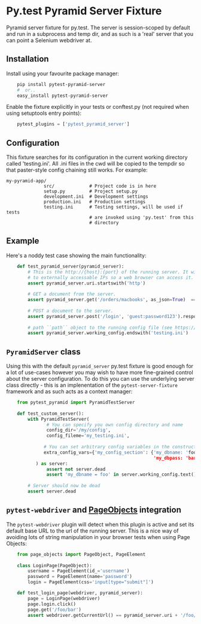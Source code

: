 # Py.test Pyramid Server Fixture

Pyramid server fixture for py.test. The server is session-scoped by default 
and run in a subprocess and temp dir, and as such is a 'real' server that you 
can point a Selenium webdriver at. 
                      
## Installation

Install using your favourite package manager:

```bash
    pip install pytest-pyramid-server
    #  or..
    easy_install pytest-pyramid-server
```

Enable the fixture explicitly in your tests or conftest.py (not required when using setuptools entry points):

```python
    pytest_plugins = ['pytest_pyramid_server']
```
                      
## Configuration

This fixture searches for its configuration in the current working directory
called 'testing.ini'. All .ini files in the cwd will be copied to the tempdir
so that paster-style config chaining still works. For example:

    my-pyramid-app/
                  src/             # Project code is in here
                  setup.py         # Project setup.py
                  development.ini  # Development settings
                  production.ini   # Production settings
                  testing.ini      # Testing settings, will be used if tests 
                                   # are invoked using 'py.test' from this 
                                   # directory

## Example 

Here's a noddy test case showing the main functionality:

```python
    def test_pyramid_server(pyramid_server):
        # This is the http://{host}:{port} of the running server. It will attempt to resolve
        # to externally accessable IPs so a web browser can access it.
        assert pyramid_server.uri.startswith('http')
        
        # GET a document from the server.
        assert pyramid_server.get('/orders/macbooks', as_json=True)  == {'id-1234': 'MPB-15inch'}
        
        # POST a document to the server.
        assert pyramid_server.post('/login', 'guest:password123').response_code == 200
        
        # path ``path`` object to the running config file (see https://path.readthedocs.io/)
        assert pyramid_server.working_config.endswith('testing.ini')
```        
        
## `PyramidServer` class

Using this with the default `pyramid_server` py.test fixture is good enough for a lot of 
use-cases however you may wish to have more fine-grained control about the server configuration.
To do this you can use the underlying server class directly - this is an implenentation of the
`pytest-server-fixture` framework and as such acts as a context manager:

```python
    from pytest_pyramid import PyramidTestServer
    
    def test_custom_server():
        with PyramidTestServer(
               # You can specify you own config directory and name
               config_dir='/my/config',
               config_fileme='my_testing.ini',
                               
              # You can set arbitrary config variables in the constructor
              extra_config_vars={'my_config_section': {'my_dbname: 'foo',
                                                       'my_dbpass: 'bar'}}
           ) as server:
               assert not server.dead
               assert 'my_dbname = foo' in server.working_config.text()
               
        # Server should now be dead
        assert server.dead   
```
        
## `pytest-webdriver` and [PageObjects](https://page-objects.readthedocs.org/en/latest/) integration

The `pytest-webdriver` plugin will detect when this plugin is active and set its default base
URL to the url of the running server. This is a nice way of avoiding lots of string manipulation
in your browser tests when using Page Objects:

```python
    from page_objects import PageObject, PageElement
    
    class LoginPage(PageObject):
        username = PageElement(id_='username')
        password = PageElement(name='password')
        login = PageElement(css='input[type="submit"]')

    def test_login_page(webdriver, pyramid_server):
        page = LoginPage(webdriver)
        page.login.click()
        page.get('/foo/bar')
        assert webdriver.getCurrentUrl() == pyramid_server.uri + '/foo/bar'
```        
